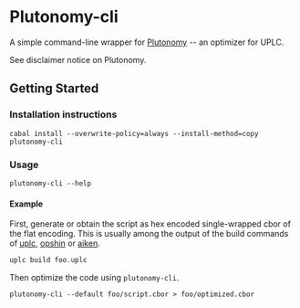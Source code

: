 # Plutonomy-cli

A simple command-line wrapper for [Plutonomy](https://github.com/well-typed/plutonomy) -- an optimizer for UPLC.

See disclaimer notice on Plutonomy.

## Getting Started

### Installation instructions

```
cabal install --overwrite-policy=always --install-method=copy plutonomy-cli
```

### Usage

```
plutonomy-cli --help
```

#### Example

First, generate or obtain the script as hex encoded single-wrapped cbor of the flat encoding.
This is usually among the output of the build commands of [uplc](https://github.com/ImperatorLang/uplc), [opshin](https://github.com/OpShin/opshin) or [aiken](https://github.com/aiken-lang/aiken).

```bash
uplc build foo.uplc
```

Then optimize the code using `plutonomy-cli`.

```
plutonomy-cli --default foo/script.cbor > foo/optimized.cbor
```

